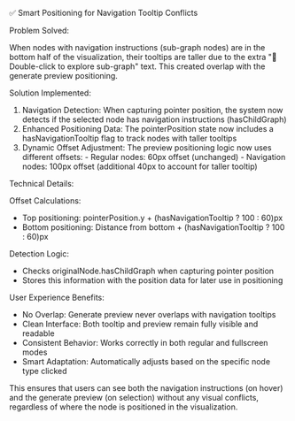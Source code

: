  ✅ Smart Positioning for Navigation Tooltip Conflicts

  Problem Solved:

  When nodes with navigation instructions (sub-graph nodes) are in the bottom half of the visualization, their tooltips are taller due to the extra "🔗
  Double-click to explore sub-graph" text. This created overlap with the generate preview positioning.

  Solution Implemented:

  1. Navigation Detection: When capturing pointer position, the system now detects if the selected node has navigation instructions (hasChildGraph)
  2. Enhanced Positioning Data: The pointerPosition state now includes a hasNavigationTooltip flag to track nodes with taller tooltips
  3. Dynamic Offset Adjustment: The preview positioning logic now uses different offsets:
    - Regular nodes: 60px offset (unchanged)
    - Navigation nodes: 100px offset (additional 40px to account for taller tooltip)

  Technical Details:

  Offset Calculations:
  - Top positioning: pointerPosition.y + (hasNavigationTooltip ? 100 : 60)px
  - Bottom positioning: Distance from bottom + (hasNavigationTooltip ? 100 : 60)px

  Detection Logic:
  - Checks originalNode.hasChildGraph when capturing pointer position
  - Stores this information with the position data for later use in positioning

  User Experience Benefits:

  - No Overlap: Generate preview never overlaps with navigation tooltips
  - Clean Interface: Both tooltip and preview remain fully visible and readable
  - Consistent Behavior: Works correctly in both regular and fullscreen modes
  - Smart Adaptation: Automatically adjusts based on the specific node type clicked

  This ensures that users can see both the navigation instructions (on hover) and the generate preview (on selection) without any visual conflicts, regardless of
  where the node is positioned in the visualization.
  